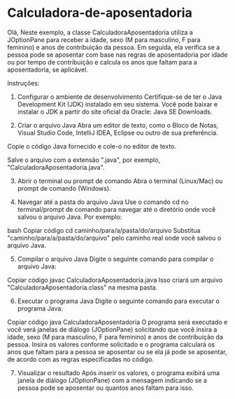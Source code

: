 # Calculadora-de-aposentadoria

Olá, Neste exemplo, a classe CalculadoraAposentadoria utiliza a JOptionPane para receber a idade, sexo (M para masculino, F para feminino) e anos de contribuição da pessoa. Em seguida, ela verifica se a pessoa pode se aposentar com base nas regras de aposentadoria por idade ou por tempo de contribuição e calcula os anos que faltam para a aposentadoria, se aplicável.

Instruções:

1. Configurar o ambiente de desenvolvimento
Certifique-se de ter o Java Development Kit (JDK) instalado em seu sistema. Você pode baixar e instalar o JDK a partir do site oficial da Oracle: Java SE Downloads.

2. Criar o arquivo Java
Abra um editor de texto, como o Bloco de Notas, Visual Studio Code, IntelliJ IDEA, Eclipse ou outro de sua preferência.

Copie o código Java fornecido e cole-o no editor de texto.

Salve o arquivo com a extensão ".java", por exemplo, "CalculadoraAposentadoria.java".

3. Abrir o terminal ou prompt de comando
Abra o terminal (Linux/Mac) ou prompt de comando (Windows).

4. Navegar até a pasta do arquivo Java
Use o comando cd no terminal/prompt de comando para navegar até o diretório onde você salvou o arquivo Java. Por exemplo:

bash
Copiar código
cd caminho/para/a/pasta/do/arquivo
Substitua "caminho/para/a/pasta/do/arquivo" pelo caminho real onde você salvou o arquivo Java.

5. Compilar o arquivo Java
Digite o seguinte comando para compilar o arquivo Java:

Copiar código
javac CalculadoraAposentadoria.java
Isso criará um arquivo "CalculadoraAposentadoria.class" na mesma pasta.

6. Executar o programa Java
Digite o seguinte comando para executar o programa Java:

Copiar código
java CalculadoraAposentadoria
O programa será executado e você verá janelas de diálogo (JOptionPane) solicitando que você insira a idade, sexo (M para masculino, F para feminino) e anos de contribuição da pessoa. Insira os valores conforme solicitado e o programa calculará os anos que faltam para a pessoa se aposentar ou se ela já pode se aposentar, de acordo com as regras especificadas no código.

7. Visualizar o resultado
Após inserir os valores, o programa exibirá uma janela de diálogo (JOptionPane) com a mensagem indicando se a pessoa pode se aposentar ou quantos anos faltam para isso.
